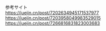 参考サイト  
https://juejin.cn/post/7202634945171537977  
https://juejin.cn/post/7203958049983529015  
https://juejin.cn/post/7266816831823003683

